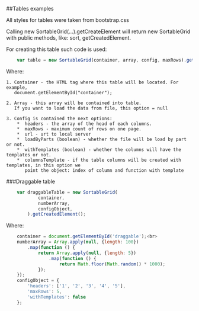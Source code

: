 ##Tables examples

All styles for tables were taken from bootstrap.css

Calling new SortableGrid(...).getCreateElement will return
        new SortableGrid with public methods, like: sort, getCreatedElement.

For creating this table such code is used:

```js
    var table = new SortableGrid(container, array, config, maxRows).getCreatedElement();
```

Where:

    1. Container - the HTML tag where this table will be located. For example,
       document.getElementById("container");

    2. Array - this array will be contained into table.
       If you want to load the data from file, this option = null

    3. Config is contained the next options:
        *  headers - the array of the head of each columns.
        *  maxRows - maximum count of rows on one page.
        *  url - urt to local server
        *  loadByParts (boolean) - whether the file will be load by part or not.
        *  withTemplates (boolean) - whether the columns will have the templates or not.
        *  columnsTemplate - if the table columns will be created with templates, in this option we
           point the object: index of column and function with template

###Draggable table

```js
    var draggableTable = new SortableGrid(
            container,
            numberArray,
            configObject,
        ).getCreatedElement();
```

Where:

```js
    container = document.getElementById('draggable');<br>
    numberArray = Array.apply(null, {length: 100})
        .map(function () {
            return Array.apply(null, {length: 5})
                .map(function () {
                    return Math.floor(Math.random() * 1000);
            });
    });
    configObject = {
        'headers': ['1', '2', '3', '4', '5'],
        'maxRows': 5,
        'withTemplates': false
    };
```